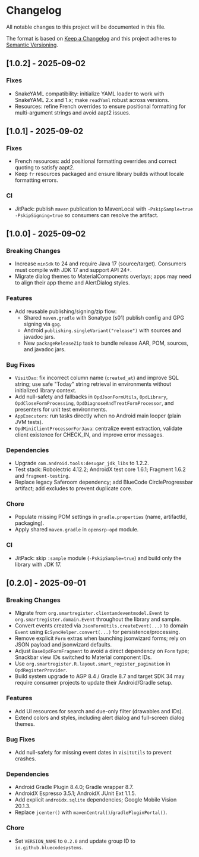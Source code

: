 
# Changelog
All notable changes to this project will be documented in this file.

The format is based on [Keep a Changelog](http://keepachangelog.com/en/1.0.0/)
and this project adheres to [Semantic Versioning](http://semver.org/spec/v2.0.0.html).

## [1.0.2] - 2025-09-02

### Fixes
- SnakeYAML compatibility: initialize YAML loader to work with SnakeYAML 2.x and 1.x; make `readYaml` robust across versions.
- Resources: refine French overrides to ensure positional formatting for multi-argument strings and avoid aapt2 issues.

## [1.0.1] - 2025-09-02

### Fixes
- French resources: add positional formatting overrides and correct quoting to satisfy aapt2.
- Keep `fr` resources packaged and ensure library builds without locale formatting errors.

### CI
- JitPack: publish `maven` publication to MavenLocal with `-PskipSample=true -PskipSigning=true` so consumers can resolve the artifact.

## [1.0.0] - 2025-09-02

### Breaking Changes
- Increase `minSdk` to 24 and require Java 17 (source/target). Consumers must compile with JDK 17 and support API 24+.
- Migrate dialog themes to MaterialComponents overlays; apps may need to align their app theme and AlertDialog styles.

### Features
- Add reusable publishing/signing/zip flow:
  - Shared `maven.gradle` with Sonatype (s01) publish config and GPG signing via `gpg`.
  - Android `publishing.singleVariant("release")` with sources and javadoc jars.
  - New `packageReleaseZip` task to bundle release AAR, POM, sources, and javadoc jars.

### Bug Fixes
- `VisitDao`: fix incorrect column name (`created_at`) and improve SQL string; use safe "Today" string retrieval in environments without initialized library context.
- Add null-safety and fallbacks in `OpdJsonFormUtils`, `OpdLibrary`, `OpdCloseFormProcessing`, `OpdDiagnoseAndTreatFormProcessor`, and presenters for unit test environments.
- `AppExecutors`: run tasks directly when no Android main looper (plain JVM tests).
- `OpdMiniClientProcessorForJava`: centralize event extraction, validate client existence for CHECK_IN, and improve error messages.

### Dependencies
- Upgrade `com.android.tools:desugar_jdk_libs` to 1.2.2.
- Test stack: Robolectric 4.12.2; AndroidX test core 1.6.1; Fragment 1.6.2 and `fragment-testing`.
- Replace legacy Saferoom dependency; add BlueCode CircleProgressbar artifact; add excludes to prevent duplicate core.

### Chore
- Populate missing POM settings in `gradle.properties` (name, artifactId, packaging).
- Apply shared `maven.gradle` in `opensrp-opd` module.

### CI
- JitPack: skip `:sample` module (`-PskipSample=true`) and build only the library with JDK 17.

## [0.2.0] - 2025-09-01

### Breaking Changes
- Migrate from `org.smartregister.clientandeventmodel.Event` to `org.smartregister.domain.Event` throughout the library and sample.
- Convert events created via `JsonFormUtils.createEvent(...)` to domain `Event` using `EcSyncHelper.convert(...)` for persistence/processing.
- Remove explicit `Form` extras when launching jsonwizard forms; rely on JSON payload and jsonwizard defaults.
- Adjust `BaseOpdFormFragment` to avoid a direct dependency on `Form` type; Snackbar view IDs switched to Material component IDs.
- Use `org.smartregister.R.layout.smart_register_pagination` in `OpdRegisterProvider`.
- Build system upgrade to AGP 8.4 / Gradle 8.7 and target SDK 34 may require consumer projects to update their Android/Gradle setup.

### Features
- Add UI resources for search and due-only filter (drawables and IDs).
- Extend colors and styles, including alert dialog and full-screen dialog themes.

### Bug Fixes
- Add null-safety for missing event dates in `VisitUtils` to prevent crashes.

### Dependencies
- Android Gradle Plugin 8.4.0; Gradle wrapper 8.7.
- AndroidX Espresso 3.5.1; AndroidX JUnit Ext 1.1.5.
- Add explicit `androidx.sqlite` dependencies; Google Mobile Vision 20.1.3.
- Replace `jcenter()` with `mavenCentral()`/`gradlePluginPortal()`.

### Chore
- Set `VERSION_NAME` to `0.2.0` and update group ID to `io.github.bluecodesystems`.
